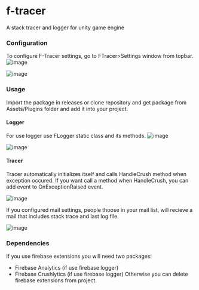 # f-tracer
A stack tracer and logger for unity game engine

### Configuration
To configure F-Tracer settings, go to FTracer>Settings window from topbar. 
![image](https://github.com/Fatihprlg/f-tracer/assets/58040833/27ca4803-7c46-4b9d-9b68-c846aeeed032)

![image](https://github.com/Fatihprlg/f-tracer/assets/58040833/a2efc0dd-1c85-4674-9ffd-c20ff0489055)

### Usage
Import the package in releases or clone repository and get package from Assets/Plugins folder and add it into your project. 

#### Logger
For use logger use FLogger static class and its methods. 
![image](https://github.com/Fatihprlg/f-tracer/assets/58040833/450ee6ed-d58e-49c4-80d5-4a35ce72a4cb)

![image](https://github.com/Fatihprlg/f-tracer/assets/58040833/179803aa-3631-43dd-8055-b766903597c2)

#### Tracer
Tracer automatically initializes itself and calls HandleCrush method when exception occured. If you want call a method when HandleCrush, you can add event to OnExceptionRaised event. 

![image](https://github.com/Fatihprlg/f-tracer/assets/58040833/9a60c8df-8ffc-413c-8994-3d2b42b06cf3)

If you configured mail settings, people thoose in your mail list, will recieve a mail that includes stack trace and last log file. 

![image](https://github.com/Fatihprlg/f-tracer/assets/58040833/19135013-d705-4bb1-ad21-5d4af201614b)

### Dependencies
If you use firebase extensions you will need two packages:
- Firebase Analytics (if use firebase logger)
- Firebase Crushlytics (if use firebase logger)
Otherwise you can delete firebase extensions from project.

